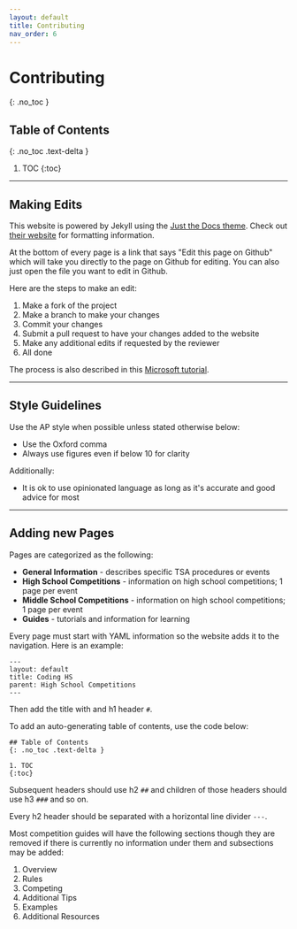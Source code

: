 ```yaml
---
layout: default
title: Contributing
nav_order: 6
---
```


# Contributing
{: .no_toc }

## Table of Contents
{: .no_toc .text-delta }

1. TOC
{:toc}

---

## Making Edits

This website is powered by Jekyll using the [Just the Docs theme](https://github.com/pmarsceill/just-the-docs). Check out [their website](https://pmarsceill.github.io/just-the-docs/) for formatting information.

At the bottom of every page is a link that says "Edit this page on Github" which will take you directly to the page on Github for editing. You can also just open the file you want to edit in Github.

Here are the steps to make an edit:

1. Make a fork of the project
2. Make a branch to make your changes
3. Commit your changes
4. Submit a pull request to have your changes added to the website
5. Make any additional edits if requested by the reviewer
6. All done

The process is also described in this [Microsoft tutorial](https://docs.microsoft.com/en-us/learn/modules/contribute-open-source/).

---

## Style Guidelines

Use the AP style when possible unless stated otherwise below:

- Use the Oxford comma
- Always use figures even if below 10 for clarity

Additionally:

- It is ok to use opinionated language as long as it's accurate and good advice for most

---

## Adding new Pages

Pages are categorized as the following:

- **General Information** - describes specific TSA procedures or events
- **High School Competitions** - information on high school competitions; 1 page per event
- **Middle School Competitions** - information on high school competitions; 1 page per event
- **Guides** - tutorials and information for learning

Every page must start with YAML information so the website adds it to the navigation.
Here is an example:

```none
---
layout: default
title: Coding HS
parent: High School Competitions
---
```

Then add the title with and h1 header `#`.

To add an auto-generating table of contents, use the code below:

```none
## Table of Contents
{: .no_toc .text-delta }

1. TOC
{:toc}
```

Subsequent headers should use h2 `##` and children of those headers should use h3 `###` and so on.

Every h2 header should be separated with a horizontal line divider `---`.

Most competition guides will have the following sections though they are removed if there is currently no information under them and subsections may be added:

1. Overview
2. Rules
3. Competing
4. Additional Tips
5. Examples
6. Additional Resources
